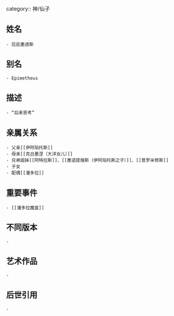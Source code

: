 category:: 神/仙子
## 姓名
	- 厄庇墨透斯
## 别名
	- Epimetheus
## 描述
	- “后来思考”
## 亲属关系
	- 父亲[[伊阿珀托斯]]
	- 母亲[[克吕墨涅（大洋女儿）]]
	- 兄弟姐妹[[阿特拉斯]]、[[墨诺提俄斯（伊阿珀托斯之子）]]、[[普罗米修斯]]
	- 子女
	- 配偶[[潘多拉]]
## 重要事件
	- [[潘多拉魔盒]]
## 不同版本
	-
## 艺术作品
	-
## 后世引用
	-
